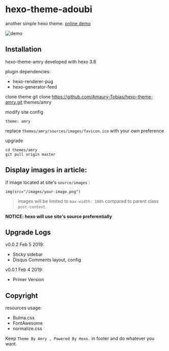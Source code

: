 # hexo-theme-adoubi

another simple hexo theme. [online demo](https://blog.amaurytq.me)

![demo](demo.png)

## Installation

hexo-theme-amry developed with hexo 3.8

plugin dependencies:

- hexo-renderer-pug
- hexo-generator-feed

clone theme
    git clone https://github.com/Amaury-Tobias/hexo-theme-amry.git themes/amry

modify site config

    theme: amry

replace `themes/amry/sources/images/favicon.ico` with your own preference

upgrade

    cd themes/amry
    git pull origin master


## Display images in article:

if image located at site's `source/images` :

    img(src="/images/your-image.png")

> images will be limited to `max-width: 100%` compared to parent class `post-content`.

**NOTICE: hexo will use site's source preferentially**

## Upgrade Logs
v0.0.2 Feb 5 2019:
- Sticky sidebar
- Disqus Comments layout, config

v0.0.1 Feb 4 2019:
- Primer Version 

## Copyright

resources usage:

- Bulma.css
- FontAwesome
- normalize.css

Keep `Theme By Amry , Powered By Hexo.` in footer and do whatever you want.
